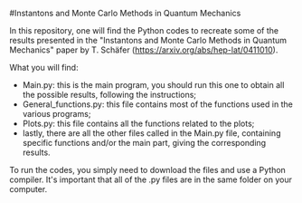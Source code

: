 #Instantons and Monte Carlo Methods in Quantum Mechanics

In this repository, one will find the Python codes to recreate some of the results presented in the "Instantons and Monte Carlo Methods in Quantum Mechanics" paper by T. Schäfer (https://arxiv.org/abs/hep-lat/0411010).

What you will find:
- Main.py: this is the main program, you should run this one to obtain all the possible results, following the instructions;
- General_functions.py: this file contains most of the functions used in the various programs;
- Plots.py: this file contains all the functions related to the plots;
- lastly, there are all the other files called in the Main.py file, containing specific functions and/or the main part, giving the corresponding results.

To run the codes, you simply need to download the files and use a Python compiler. It's important that all of the .py files are in the same folder on your computer.

